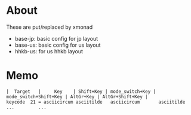 # About
These are put/replaced by xmonad

- base-jp: basic config for jp layout
- base-us: basic config for us layout
- hhkb-us: for us hhkb layout

# Memo
```
|  Target   |     Key    | Shift+Key | mode_switch+Key | mode_switch+Shift+Key | AltGr+Key | AltGr+Shift+Key |
keycode  21 = asciicircum asciitilde   asciicircum       asciitilde              ...         ...
```
